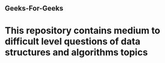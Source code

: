 ## Geeks-For-Geeks
# This repository contains medium to difficult level questions of data structures and algorithms topics
